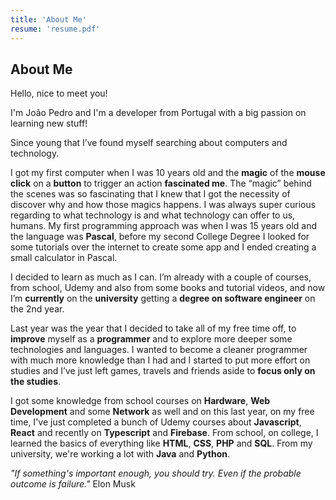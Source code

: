 ```yaml
---
title: 'About Me'
resume: 'resume.pdf'
---
```


## About Me

Hello, nice to meet you!

I'm <Marker>João Pedro</Marker> and I'm a developer from Portugal with a big passion on learning new stuff!

Since young that I’ve found myself searching about computers and technology.

I got my first computer when I was 10 years old and the **magic** of the **mouse click** on a **button** to trigger an action **fascinated me**. The “magic” behind the scenes was so fascinating that I knew that I got the necessity of discover why and how those magics happens. I was always super curious regarding to what technology is and what technology can offer to us, humans.
My first programming approach was when I was 15 years old and the language was **Pascal**, before my second College Degree I looked for some tutorials over the internet to create some app and I ended creating a small calculator in Pascal.

I decided to learn as much as I can. I’m already with a couple of courses, from school, Udemy and also from some books and tutorial videos, and now I’m **currently** on the **university** getting a **degree on software engineer** on the 2nd year.

Last year was the year that I decided to take all of my free time off, to **improve** myself as a **programmer** and to explore more deeper some technologies and languages. I wanted to become a cleaner programmer with much more knowledge than I had and I started to put more effort on studies and I’ve just left games, travels and friends aside to **focus only on the studies**.

I got some knowledge from school courses on **Hardware**, **Web Development** and some **Network** as well and on this last year, on my free time, I've just completed a bunch of Udemy courses about **Javascript**, **React** and recently on **Typescript** and **Firebase**. From school, on college, I learned the basics of everything like **HTML**, **CSS**, **PHP** and **SQL**. From my university, we're working a lot with **Java** and **Python**.

_"If something's important enough, you should try. Even if the probable outcome is failure."_ Elon Musk

